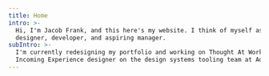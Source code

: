 ```yaml
---
title: Home
intro: >-
  Hi, I'm Jacob Frank, and this here's my website. I think of myself as a
  designer, developer, and aspiring manager.
subIntro: >-
  I'm currently redesigning my portfolio and working on Thought At Work.
  Incoming Experience designer on the design systems tooling team at Adobe.
---
```


